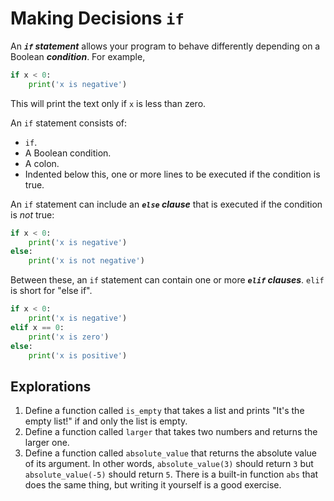 # Making Decisions `if`

An ***`if` statement*** allows your program to behave differently depending on a Boolean ***condition***. For example,

```python
if x < 0:
    print('x is negative')
```

This will print the text only if `x` is less than zero.

An `if` statement consists of:
* `if`.
* A Boolean condition.
* A colon.
* Indented below this, one or more lines to be executed if the condition is true.

An `if` statement can include an ***`else` clause*** that is executed if the condition is *not* true:

```python
if x < 0:
    print('x is negative')
else:
    print('x is not negative')
```

Between these, an `if` statement can contain one or more ***`elif` clauses***. `elif` is short for "else if".

```python
if x < 0:
    print('x is negative')
elif x == 0:
    print('x is zero')
else:
    print('x is positive')
```

## Explorations

1. Define a function called `is_empty` that takes a list and prints "It's the empty list!" if and only the list is
empty.
1. Define a function called `larger` that takes two numbers and returns the larger one.
1. Define a function called `absolute_value` that returns the absolute value of its argument. In other words,
`absolute_value(3)` should return `3` but `absolute_value(-5)` should return `5`. There is a built-in function `abs`
that does the same thing, but writing it yourself is a good exercise.

